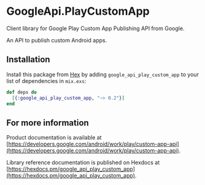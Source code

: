 # GoogleApi.PlayCustomApp

Client library for Google Play Custom App Publishing API from Google.

An API to publish custom Android apps.

## Installation

Install this package from [Hex](https://hex.pm) by adding
`google_api_play_custom_app` to your list of dependencies in `mix.exs`:

```elixir
def deps do
  [{:google_api_play_custom_app, "~> 0.2"}]
end
```

## For more information

Product documentation is available at [https://developers.google.com/android/work/play/custom-app-api](https://developers.google.com/android/work/play/custom-app-api).

Library reference documentation is published on Hexdocs at
[https://hexdocs.pm/google_api_play_custom_app](https://hexdocs.pm/google_api_play_custom_app).

